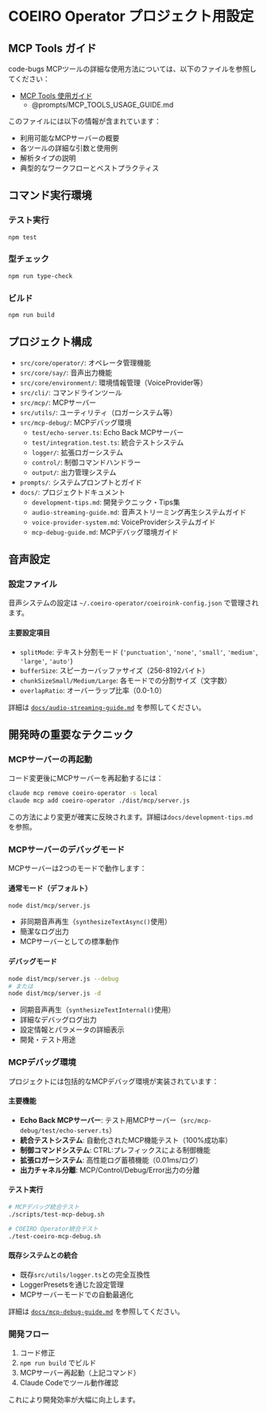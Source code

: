 # COEIRO Operator プロジェクト用設定

## MCP Tools ガイド

code-bugs MCPツールの詳細な使用方法については、以下のファイルを参照してください：

- [MCP Tools 使用ガイド](./prompts/MCP_TOOLS_USAGE_GUIDE.md)
  - @prompts/MCP_TOOLS_USAGE_GUIDE.md

このファイルには以下の情報が含まれています：
- 利用可能なMCPサーバーの概要
- 各ツールの詳細な引数と使用例
- 解析タイプの説明
- 典型的なワークフローとベストプラクティス

## コマンド実行環境

### テスト実行
```bash
npm test
```

### 型チェック
```bash
npm run type-check
```

### ビルド
```bash
npm run build
```

## プロジェクト構成

- `src/core/operator/`: オペレータ管理機能
- `src/core/say/`: 音声出力機能  
- `src/core/environment/`: 環境情報管理（VoiceProvider等）
- `src/cli/`: コマンドラインツール
- `src/mcp/`: MCPサーバー
- `src/utils/`: ユーティリティ（ロガーシステム等）
- `src/mcp-debug/`: MCPデバッグ環境
  - `test/echo-server.ts`: Echo Back MCPサーバー
  - `test/integration.test.ts`: 統合テストシステム
  - `logger/`: 拡張ロガーシステム
  - `control/`: 制御コマンドハンドラー
  - `output/`: 出力管理システム
- `prompts/`: システムプロンプトとガイド
- `docs/`: プロジェクトドキュメント
  - `development-tips.md`: 開発テクニック・Tips集
  - `audio-streaming-guide.md`: 音声ストリーミング再生システムガイド
  - `voice-provider-system.md`: VoiceProviderシステムガイド
  - `mcp-debug-guide.md`: MCPデバッグ環境ガイド

## 音声設定

### 設定ファイル

音声システムの設定は `~/.coeiro-operator/coeiroink-config.json` で管理されます。

#### 主要設定項目

- `splitMode`: テキスト分割モード (`'punctuation'`, `'none'`, `'small'`, `'medium'`, `'large'`, `'auto'`)
- `bufferSize`: スピーカーバッファサイズ（256-8192バイト）
- `chunkSizeSmall/Medium/Large`: 各モードでの分割サイズ（文字数）
- `overlapRatio`: オーバーラップ比率（0.0-1.0）

詳細は [`docs/audio-streaming-guide.md`](./docs/audio-streaming-guide.md) を参照してください。

## 開発時の重要なテクニック

### MCPサーバーの再起動
コード変更後にMCPサーバーを再起動するには：
```bash
claude mcp remove coeiro-operator -s local
claude mcp add coeiro-operator ./dist/mcp/server.js
```
この方法により変更が確実に反映されます。詳細は`docs/development-tips.md`を参照。

### MCPサーバーのデバッグモード

MCPサーバーは2つのモードで動作します：

#### 通常モード（デフォルト）
```bash
node dist/mcp/server.js
```
- 非同期音声再生（`synthesizeTextAsync()`使用）
- 簡潔なログ出力
- MCPサーバーとしての標準動作

#### デバッグモード
```bash
node dist/mcp/server.js --debug
# または
node dist/mcp/server.js -d
```
- 同期音声再生（`synthesizeTextInternal()`使用）
- 詳細なデバッグログ出力
- 設定情報とパラメータの詳細表示
- 開発・テスト用途

### MCPデバッグ環境

プロジェクトには包括的なMCPデバッグ環境が実装されています：

#### 主要機能
- **Echo Back MCPサーバー**: テスト用MCPサーバー（`src/mcp-debug/test/echo-server.ts`）
- **統合テストシステム**: 自動化されたMCP機能テスト（100%成功率）
- **制御コマンドシステム**: CTRL:プレフィックスによる制御機能
- **拡張ロガーシステム**: 高性能ログ蓄積機能（0.01ms/ログ）
- **出力チャネル分離**: MCP/Control/Debug/Error出力の分離

#### テスト実行
```bash
# MCPデバッグ統合テスト
./scripts/test-mcp-debug.sh

# COEIRO Operator統合テスト
./test-coeiro-mcp-debug.sh
```

#### 既存システムとの統合
- 既存`src/utils/logger.ts`との完全互換性
- LoggerPresetsを通じた設定管理
- MCPサーバーモードでの自動最適化

詳細は [`docs/mcp-debug-guide.md`](./docs/mcp-debug-guide.md) を参照してください。

### 開発フロー
1. コード修正
2. `npm run build` でビルド
3. MCPサーバー再起動（上記コマンド）
4. Claude Codeでツール動作確認

これにより開発効率が大幅に向上します。

